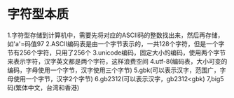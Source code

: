 # 字符型本质
1.字符型存储到计算机中，需要先将对应的ASCII码的整数找出来，然后再存储，如'a'=码值97
2.ASCII编码表是由一个字节表示的，一共128个字符，但是一个字节有256个字符，只用了256个
3.unicode编码，固定大小的编码，使用两个字节来表示字符，汉字英文都是两个字符，这样浪费空间
4.utf-8(编码表，大小可变的编码，字母使用一个字节，汉字使用三个字节)
5.gbk(可以表示汉字，范围广，字母使用一个字节，汉字2个字节)
6.gb2312(可以表示汉字，gb2312<gbk)
7,big5码(繁体中文，台湾和香港)
